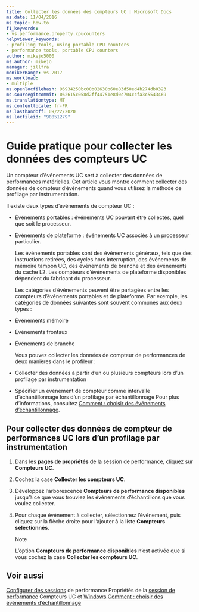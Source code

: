 ```yaml
---
title: Collecter les données des compteurs UC | Microsoft Docs
ms.date: 11/04/2016
ms.topic: how-to
f1_keywords:
- vs.performance.property.cpucounters
helpviewer_keywords:
- profiling tools, using portable CPU counters
- performance tools, portable CPU counters
author: mikejo5000
ms.author: mikejo
manager: jillfra
monikerRange: vs-2017
ms.workload:
- multiple
ms.openlocfilehash: 96934250bc00b02630b60e83d50ed4b274db0323
ms.sourcegitcommit: 062615c058d2ff44751e8d0c704ccfa3c5543469
ms.translationtype: MT
ms.contentlocale: fr-FR
ms.lasthandoff: 09/22/2020
ms.locfileid: "90851279"
---
```

# <a name="how-to-collect-cpu-counter-data"></a>Guide pratique pour collecter les données des compteurs UC

Un compteur d’événements UC sert à collecter des données de performances matérielles. Cet article vous montre comment collecter des données de compteur d’événements quand vous utilisez la méthode de profilage par instrumentation.

Il existe deux types d’événements de compteur UC :

- Événements portables : événements UC pouvant être collectés, quel que soit le processeur.

- Événements de plateforme : événements UC associés à un processeur particulier.

  Les événements portables sont des événements généraux, tels que des instructions retirées, des cycles hors interruption, des événements de mémoire tampon UC, des événements de branche et des événements du cache L2. Les compteurs d’événements de plateforme disponibles dépendent du fabricant du processeur.

  Les catégories d’événements peuvent être partagées entre les compteurs d’événements portables et de plateforme. Par exemple, les catégories de données suivantes sont souvent communes aux deux types :

- Événements mémoire

- Événements frontaux

- Événements de branche

  Vous pouvez collecter les données de compteur de performances de deux manières dans le profileur :

- Collecter des données à partir d’un ou plusieurs compteurs lors d’un profilage par instrumentation

- Spécifier un événement de compteur comme intervalle d’échantillonnage lors d’un profilage par échantillonnage Pour plus d’informations, consultez [Comment : choisir des événements d’échantillonnage](../profiling/how-to-choose-sampling-events.md).

## <a name="to-collect-cpu-performance-counter-data-when-you-profile-by-instrumentation"></a>Pour collecter des données de compteur de performances UC lors d’un profilage par instrumentation

1. Dans les **pages de propriétés** de la session de performance, cliquez sur **Compteurs UC**.

2. Cochez la case **Collecter les compteurs UC**.

3. Développez l’arborescence **Compteurs de performance disponibles** jusqu’à ce que vous trouviez les événements d’échantillons que vous voulez collecter.

4. Pour chaque événement à collecter, sélectionnez l’événement, puis cliquez sur la flèche droite pour l’ajouter à la liste **Compteurs sélectionnés**.

    > [!NOTE]
    > L’option **Compteurs de performance disponibles** n’est activée que si vous cochez la case **Collecter les compteurs UC**.

## <a name="see-also"></a>Voir aussi

[Configurer des sessions](../profiling/configuring-performance-sessions.md) 
 de performance Propriétés de la [session de performance](../profiling/performance-session-properties.md) 
 Compteurs UC et [Windows](../profiling/cpu-and-windows-counters.md) 
 [Comment : choisir des événements d’échantillonnage](../profiling/how-to-choose-sampling-events.md)
